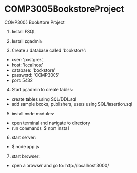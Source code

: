 # COMP3005BookstoreProject
COMP3005 Bookstore Project

1. Install PSQL

2. Install pgadmin

3. Create a database called 'bookstore':
 - user: 'postgres',
 - host: 'localhost'
 - database: 'bookstore'
 - password: 'COMP3005'
 - port: 5432

4. Start pgadmin to create tables:
 - create tables using SQL/DDL.sql
 - add sample books, publishers, users using SQL/insertion.sql

5. install node modules:
 - open terminal and navigate to directory
 - run commands:
    $ npm install

6. start server:
 - $ node app.js

7. start browser:
 - open a browser and go to: http://localhost:3000/
